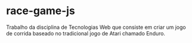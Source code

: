 # race-game-js
Trabalho da disciplina de Tecnologias Web que consiste em criar um jogo de corrida baseado no tradicional jogo de Atari chamado Enduro.
